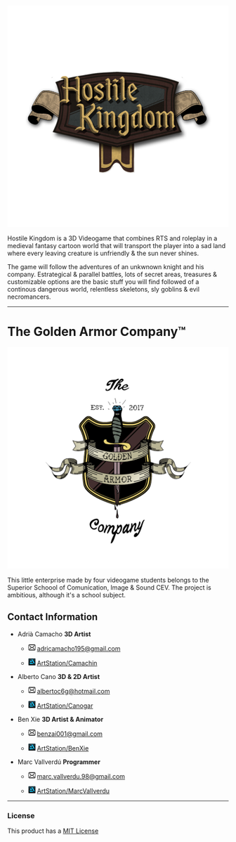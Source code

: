 ![Logo](WikiResources/LogoHostileKingdom.png "Logo")

Hostile Kingdom is a 3D Videogame that combines RTS and roleplay in a medieval fantasy cartoon world that will transport the player into a sad land where every leaving creature is unfriendly & the sun never shines. 

The game will follow the adventures of an unkwnown knight and his company. Estrategical & parallel battles, lots of secret areas, treasures & customizable options are the basic stuff you will find followed of a continous dangerous world, relentless skeletons, sly goblins & evil necromancers. 

------

# The Golden Armor Company™
![Logo](WikiResources/CompanyLogo.png "Logo")


This little enterprise made by four videogame students belongs to the Superior Schoool of Comunication, Image & Sound CEV.
The project is ambitious, although it's a school subject. 

## Contact Information

* Adrià Camacho **3D Artist**

  * ![](WikiResources/Email_Icon.png) adricamacho195@gmail.com

  * ![](WikiResources/Artstation_Icon.png) 
[ArtStation/Camachin](https://www.artstation.com/camachin "ArtStation")

* Alberto Cano **3D & 2D Artist**

  * ![](WikiResources/Email_Icon.png) albertoc6g@hotmail.com

  * ![](WikiResources/Artstation_Icon.png) 
[ArtStation/Canogar](https://www.artstation.com/canogar "ArtStation")

* Ben Xie **3D Artist & Animator**

  * ![](WikiResources/Email_Icon.png) benzai001@gmail.com

  * ![](WikiResources/Artstation_Icon.png) 
[ArtStation/BenXie](https://www.artstation.com/benxie "ArtStation")

* Marc Vallverdú **Programmer**

  * ![](WikiResources/Email_Icon.png) marc.vallverdu.98@gmail.com

  * ![](WikiResources/Artstation_Icon.png) 
[ArtStation/MarcVallverdu](https://www.artstation.com/quooler "ArtStation")

------

### License

This product has a [MIT License](LICENSE "License")
